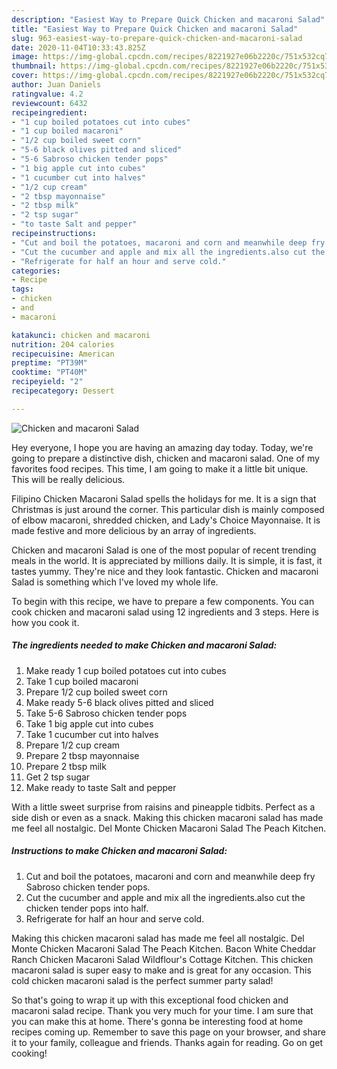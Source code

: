 ```yaml
---
description: "Easiest Way to Prepare Quick Chicken and macaroni Salad"
title: "Easiest Way to Prepare Quick Chicken and macaroni Salad"
slug: 963-easiest-way-to-prepare-quick-chicken-and-macaroni-salad
date: 2020-11-04T10:33:43.825Z
image: https://img-global.cpcdn.com/recipes/8221927e06b2220c/751x532cq70/chicken-and-macaroni-salad-recipe-main-photo.jpg
thumbnail: https://img-global.cpcdn.com/recipes/8221927e06b2220c/751x532cq70/chicken-and-macaroni-salad-recipe-main-photo.jpg
cover: https://img-global.cpcdn.com/recipes/8221927e06b2220c/751x532cq70/chicken-and-macaroni-salad-recipe-main-photo.jpg
author: Juan Daniels
ratingvalue: 4.2
reviewcount: 6432
recipeingredient:
- "1 cup boiled potatoes cut into cubes"
- "1 cup boiled macaroni"
- "1/2 cup boiled sweet corn"
- "5-6 black olives pitted and sliced"
- "5-6 Sabroso chicken tender pops"
- "1 big apple cut into cubes"
- "1 cucumber cut into halves"
- "1/2 cup cream"
- "2 tbsp mayonnaise"
- "2 tbsp milk"
- "2 tsp sugar"
- "to taste Salt and pepper"
recipeinstructions:
- "Cut and boil the potatoes, macaroni and corn and meanwhile deep fry Sabroso chicken tender pops."
- "Cut the cucumber and apple and mix all the ingredients.also cut the chicken tender pops into half."
- "Refrigerate for half an hour and serve cold."
categories:
- Recipe
tags:
- chicken
- and
- macaroni

katakunci: chicken and macaroni 
nutrition: 204 calories
recipecuisine: American
preptime: "PT39M"
cooktime: "PT40M"
recipeyield: "2"
recipecategory: Dessert

---
```



![Chicken and macaroni Salad](https://img-global.cpcdn.com/recipes/8221927e06b2220c/751x532cq70/chicken-and-macaroni-salad-recipe-main-photo.jpg)

Hey everyone, I hope you are having an amazing day today. Today, we're going to prepare a distinctive dish, chicken and macaroni salad. One of my favorites food recipes. This time, I am going to make it a little bit unique. This will be really delicious.

Filipino Chicken Macaroni Salad spells the holidays for me. It is a sign that Christmas is just around the corner. This particular dish is mainly composed of elbow macaroni, shredded chicken, and Lady&#39;s Choice Mayonnaise. It is made festive and more delicious by an array of ingredients.

Chicken and macaroni Salad is one of the most popular of recent trending meals in the world. It is appreciated by millions daily. It is simple, it is fast, it tastes yummy. They're nice and they look fantastic. Chicken and macaroni Salad is something which I've loved my whole life.


To begin with this recipe, we have to prepare a few components. You can cook chicken and macaroni salad using 12 ingredients and 3 steps. Here is how you cook it.

<!--inarticleads1-->

##### The ingredients needed to make Chicken and macaroni Salad:

1. Make ready 1 cup boiled potatoes cut into cubes
1. Take 1 cup boiled macaroni
1. Prepare 1/2 cup boiled sweet corn
1. Make ready 5-6 black olives pitted and sliced
1. Take 5-6 Sabroso chicken tender pops
1. Take 1 big apple cut into cubes
1. Take 1 cucumber cut into halves
1. Prepare 1/2 cup cream
1. Prepare 2 tbsp mayonnaise
1. Prepare 2 tbsp milk
1. Get 2 tsp sugar
1. Make ready to taste Salt and pepper


With a little sweet surprise from raisins and pineapple tidbits. Perfect as a side dish or even as a snack. Making this chicken macaroni salad has made me feel all nostalgic. Del Monte Chicken Macaroni Salad The Peach Kitchen. 

<!--inarticleads2-->

##### Instructions to make Chicken and macaroni Salad:

1. Cut and boil the potatoes, macaroni and corn and meanwhile deep fry Sabroso chicken tender pops.
1. Cut the cucumber and apple and mix all the ingredients.also cut the chicken tender pops into half.
1. Refrigerate for half an hour and serve cold.


Making this chicken macaroni salad has made me feel all nostalgic. Del Monte Chicken Macaroni Salad The Peach Kitchen. Bacon White Cheddar Ranch Chicken Macaroni Salad Wildflour&#39;s Cottage Kitchen. This chicken macaroni salad is super easy to make and is great for any occasion. This cold chicken macaroni salad is the perfect summer party salad! 

So that's going to wrap it up with this exceptional food chicken and macaroni salad recipe. Thank you very much for your time. I am sure that you can make this at home. There's gonna be interesting food at home recipes coming up. Remember to save this page on your browser, and share it to your family, colleague and friends. Thanks again for reading. Go on get cooking!
